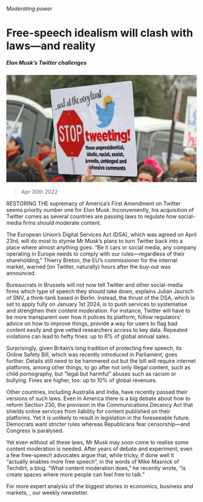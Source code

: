 ###### Moderating power

# Free-speech idealism will clash with laws—and reality 

##### Elon Musk’s Twitter challenges 

![image](images/20220430_WBP002_1.jpg) 

> Apr 30th 2022 

RESTORING THE supremacy of America’s First Amendment on Twitter seems priority number one for Elon Musk. Inconveniently, his acquisition of Twitter comes as several countries are passing laws to regulate how social-media firms should moderate content.

The European Union’s Digital Services Act (DSA), which was agreed on April 23rd, will do most to stymie Mr Musk’s plans to turn Twitter back into a place where almost anything goes. “Be it cars or social media, any company operating in Europe needs to comply with our rules—regardless of their shareholding,” Thierry Breton, the EU’s commissioner for the internal market, warned (on Twitter, naturally) hours after the buy-out was announced.


Bureaucrats in Brussels will not now tell Twitter and other social-media firms which type of speech they should take down, explains Julian Jaursch of SNV, a think-tank based in Berlin. Instead, the thrust of the DSA, which is set to apply fully on January 1st 2024, is to push services to systematise and strengthen their content moderation. For instance, Twitter will have to be more transparent over how it polices its platform, follow regulators’ advice on how to improve things, provide a way for users to flag bad content easily and give vetted researchers access to key data. Repeated violations can lead to hefty fines: up to 6% of global annual sales.

Surprisingly, given Britain’s long tradition of protecting free speech, its Online Safety Bill, which was recently introduced in Parliament, goes further. Details still need to be hammered out but the bill will require internet platforms, among other things, to go after not only illegal content, such as child pornography, but “legal but harmful” abuses such as racism or bullying. Fines are higher, too: up to 10% of global revenues.

Other countries, including Australia and India, have recently passed their versions of such laws. Even in America there is a big debate about how to reform Section 230, the provision in the Communications Decency Act that shields online services from liability for content published on their platforms. Yet it is unlikely to result in legislation in the foreseeable future. Democrats want stricter rules whereas Republicans fear censorship—and Congress is paralysed.

Yet even without all these laws, Mr Musk may soon come to realise some content moderation is needed. After years of debate and experiment, even a few free-speech advocates argue that, while tricky, if done well it “actually enables more free speech”, in the words of Mike Masnick of Techdirt, a blog. “What content moderation does,” he recently wrote, “is create spaces where more people can feel free to talk.”

For more expert analysis of the biggest stories in economics, business and markets, , our weekly newsletter.

